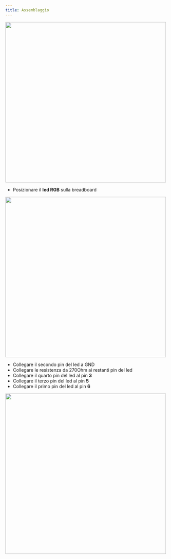 ```yaml
---
title: Assemblaggio
---
```


<img src="./images/rgb_basic.png" alt="" style="width: 500px;"/>

  * Posizionare il __led RGB__ sulla breadboard

<img src="./images/1.jpg" alt="" style="width: 500px;"/>

  * Collegare il secondo pin del led a GND
  * Collegare le resistenza da 270Ohm ai restanti pin del led
  * Collegare il quarto pin del led al pin __3__
  * Collegare il terzo pin del led al pin __5__
  * Collegare il primo pin del led al pin __6__

<img src="./images/2.jpg" alt="" style="width: 500px;"/>